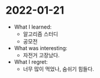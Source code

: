 # 2022-01-21

- What I learned:
  - 알고리즘 스터디
  - 공모전
- What was interesting: 
  - 자전거 고장났다. 
- What I regret: 
  - 너무 많이 먹었나, 숨쉬기 힘들다.